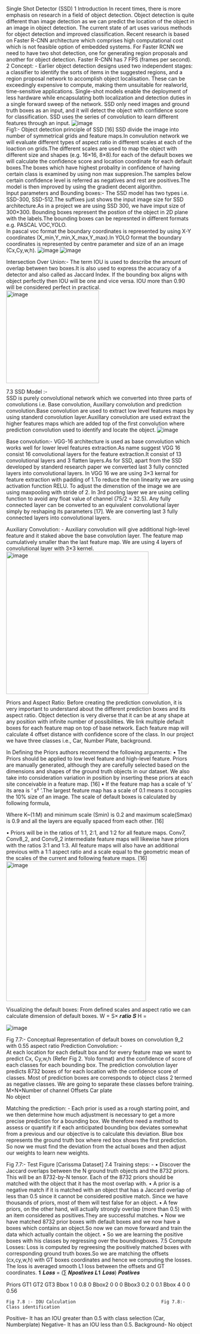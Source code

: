 Single Shot Detector (SSD) 
1 Introduction 
In recent times, there is more emphasis on research in a field of object detection. Object detection is quite different than image detection as we can predict the location of the object in an image in object detection. The current state of art uses various methods for object detection and improved classification. Recent research is based on Faster R-CNN architecture which comprises high computational cost which is not feasible option of embedded systems. For Faster RCNN we need to have two shot detection, one for generating region proposals and another for object detection. Faster R-CNN has 7 FPS (frames per second). 
2 Concept: - 
Earlier object detection designs used two independent stages: a classifier to identify the sorts of items in the suggested regions, and a region proposal network to accomplish object localisation. These can be exceedingly expensive to compute, making them unsuitable for realworld, time-sensitive applications. Single-shot models enable the deployment of less hardware while encapsulating both localization and detection duties in a single forward sweep of the network. 
SSD only need images and ground truth boxes as an input, and it will detect the object with confidence score for classification. SSD uses the series of convolution to learn different features through an input. 
![image](https://user-images.githubusercontent.com/91695139/198105034-acff1abc-b8c8-448e-a27b-85090147172a.png)  
Fig1:- Object detection principle of SSD [16] 
SSD divide the image into number of symmetrical grids and feature maps.In convulution network we will evaluate different types of aspect ratio in different scales at each of the loaction on grids.The different scales are used to map the object with different size and shapes (e.g. 16×16, 8×8).for each of the default boxes we will calculate the confidence score and location coordinate for each default boxes.The boxes which have highest probality in confidence of having certain class is examined by using non max suppresion.The samples below certain confidence level is referred as negatives and rest are positives.The model is then improved by using the gradient decent algorithm.  
Input parameters and Bounding boxes:- 
The SSD model has two types i.e. SSD-300, SSD-512.The suffixes just shows the input image size for SSD architecture.As in a project we are using SSD 300, we have imput size of 300×300. Bounding boxes represent the postion of the object in 2D plane with the labels.The bounding boxes can be represnted in different formats e.g. PASCAL VOC,YOLO.  
In pascal voc format the boundary coordinates is represented by using X-Y coordinates (X_min,Y_min,X_max,Y_max).In YOLO format the boundary coordinates is represented by centre parameter  and size of an an image (Cx,Cy,w,h). 
![image](https://user-images.githubusercontent.com/91695139/198105230-c24998ff-efbd-4f89-88a1-22d436255ca4.png)
 ![image](https://user-images.githubusercontent.com/91695139/198105255-2bba93b0-84f2-4184-8038-5ceb8049bff1.png)

Intersection Over Union:- 
The term IOU is used to describe the amount of overlap between two boxes.It is also used to express the accuracy of a detector and also called as Jaccard Index. If the bounding box aligns with object perfectly then IOU will be one and vice versa. IOU more than 0.90 will be considered perfect in practical.
<img width="248" alt="image" src="https://user-images.githubusercontent.com/91695139/198105432-b1aa891e-01df-418f-b982-6b34614042ce.png">

 
 
7.3 SSD Model :-  
SSD is purely convolutional network which we converted into three parts of convolutions i.e. Base convolution, Auxillary convolution and prediction convolution.Base convolution are used to extract low level features maps by using standerd convolution layer.Auxillary convolution are used extraxt the higher features maps which are added top of the first convolution where prediction convolution used to identify and locate the object. 
 ![image](https://user-images.githubusercontent.com/91695139/198105471-2530be89-7e1a-47de-8b1f-dc39156e0e73.png)

Base convolution:- 
VGG-16 architecture is used as base convolution which works well for lower level features extraction.As name suggest VGG 16 consist 16 convolutional layers for the feature extraction.It consist of 13 convolutional layers and 3 flatten layers.As for SSD, apart from the SSD developed by standerd research paper we converted last 3 fully conncted layers into convolutional layers. 
In VGG 16 we are using 3×3 kernal for feature extraction with padding of 1.To reduce the non linearity we are using activation function RELU. To adjust the dimenstion of the image we are using maxpooling with stride of 2. In 3rd pooling layer we are using celling function to avoid any float value of channel (75/2 = 32.5). Any fully connected layer can be converted to an equivalent convolutional layer simply by reshaping its parameters [17]. We are converting last 3 fully connected layers into convolutional layers.  
 
Auxiliary Convolution: - 
Auxiliary convolution will give additional high-level feature and it staked above the base convolution layer. The feature map cumulatively smaller than the last feature map. We are using 4 layers of convolutional layer with 3×3 kernel. 
<img width="381" alt="image" src="https://user-images.githubusercontent.com/91695139/198105936-a42d59db-f432-4ebe-93bf-116f16075fcd.png">

 
Priors and Aspect Ratio: 
Before creating the prediction convolution, it is very important to understand about the different prediction boxes and its aspect ratio. Object detection is very diverse that it can be at any shape at any position with infinite number of possibilities. We link multiple default boxes for each feature map on top of base network. Each feature map will calculate 4 offset distance with confidence score of the class. In our project we have three classes i.e., Car, Number Plate, background. 
 
In Defining the Priors authors recommend the following arguments: 
•	The Priors should be applied to low level feature and high-level feature. Priors are manually generated, although they are carefully selected based on the dimensions and shapes of the ground truth objects in our dataset. We also take into consideration variation in position by inserting these priors at each site conceivable in a feature map. [16] 
•	If the feature map has a scale of ‘s’ its area is ‘ s² ’.The largest feature map has a scale of 0.1 means it occupies the 10% size of an image. The scale of default boxes is calculated by following formula, 
 
 
Where K~(1:M) and minimum scale (Smin) is 0.2 and maximum scale(Smax) is 0.9 and all the layers are equally spaced from each other. [16] 
 
•	Priors will be in the ratios of 1:1, 2:1, and 1:2 for all feature maps. Conv7, Conv8_2, and Conv9_2 intermediate feature maps will likewise have priors with the ratios 3:1 and 1:3. All feature maps will also have an additional previous with a 1:1 aspect ratio and a scale equal to the geometric mean of the scales of the current and following feature maps. [16] 
 <img width="374" alt="image" src="https://user-images.githubusercontent.com/91695139/198106220-8dd0808d-9ae8-4461-9f68-a075b5cebb2e.png">

 
 
 
Visualizing the default boxes: 
From defined scales and aspect ratio we can calculate dimension of default boxes. 
W = S×  𝒓𝒂𝒕𝒊𝒐 
𝑺
H = 
 
 ![image](https://user-images.githubusercontent.com/91695139/198104916-051d155e-59d2-46f8-a4e0-d97678bd56de.png)

 
 
 
 
 
Fig 7.7:- Conceptual Representation of default boxes on convolution 9_2 with 0.55 aspect ratio 
Prediction Convolution: -  
At each location for each default box and for every feature map we want to predict Cx, Cy,w,h (Refer Fig 2. Yolo format) and the confidence of score of each classes for each bounding box. 
The prediction convolution layer predicts 8732 boxes of for each location with the confidence score of classes. Most of prediction boxes are corresponds to object class 2 termed as negative classes. We are going to separate these classes before training. 
M×N×Number of channel  	 	 	 Offsets  	 	 	    Car     plate       
No object 

 	 	 	 
 	 	 	 
 	 	 	 
 	 	 	 
	 
Matching the prediction: - 
Each prior is used as a rough starting point, and we then determine how much adjustment is necessary to get a more precise prediction for a bounding box. We therefore need a method to assess or quantify it if each anticipated bounding box deviates somewhat from a previous and our objective is to calculate this deviation. 
 Blue box represents the ground truth box where red box shows the first prediction. So now we must find the deviation from the actual boxes and then adjust our weights to learn new weights. 
 
Fig 7.7:- Test Figure [Carissma Dataset] 
7.4 Training steps: - 
•	Discover the Jaccard overlaps between the N ground truth objects and the 8732 priors. This will be an 8732-by-N tensor. Each of the 8732 priors should be matched with the object that it has the most overlap with. 
•	A prior is a negative match if it is matched with an object that has a Jaccard overlap of less than 0.5 since it cannot be considered positive match. Since we have thousands of priors, most of them will test false for an object. 
•	A few priors, on the other hand, will actually strongly overlap (more than 0.5) with an item considered as positives.They are successful matches. 
•	Now we have matched 8732 prior boxes with default boxes and we now have a boxes which contains an object.So now we can move forward and train the data which actually contain the object. 
•	So we are learning the positive boxes with his classes by regressing over the boundingboxes. 
7.5 Compute Losses: 
Loss is computed by regreesing the positively matched boxes with corresponding ground truth boxes.So we are matching the offsets (cx,cy,w,h) with GT boxes coordinates and hence we computing the losses. 
The loss is averaged smooth L1 loss between the offsets and GT coordinates. 
𝟏
𝑳𝒐𝒔𝒔 =   (∑
𝑵𝒑𝒐𝒔𝒕𝒊𝒗𝒆𝒔	𝑳𝟏 𝑳𝒐𝒔𝒔) 
𝑷𝒐𝒔𝒕𝒊𝒗𝒆𝒔
  
 
 

Priors	GT1	GT2	GT3
Bbox 1	0	0.8	0
Bbox2	0	0	0
Bbox3	0.2	0	0.1
Bbox 4	0	0	0.56
	 
	Fig 7.8 :- IOU Calculation  	 	                      Fig 7.8:- Class identification 
 
Positive-  	It has an IOU greater than 0.5 with class selection (Car, Numberplate) Negative-  	It has an IOU less than 0.5. 
Background- 	No object 
 
 
